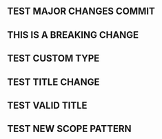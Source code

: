 ## TEST MAJOR CHANGES COMMIT

## THIS IS A BREAKING CHANGE

## TEST CUSTOM TYPE

## TEST TITLE CHANGE

## TEST VALID TITLE

## TEST NEW SCOPE PATTERN